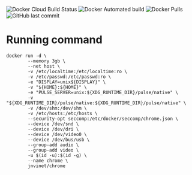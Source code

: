 ![Docker Cloud Build Status](https://img.shields.io/docker/cloud/build/jnvinet/chrome?logo=docker) ![Docker Automated build](https://img.shields.io/docker/automated/jnvinet/chrome?logo=docker) ![Docker Pulls](https://img.shields.io/docker/pulls/jnvinet/chrome?logo=docker) ![GitHub last commit](https://img.shields.io/github/last-commit/julienvinet/dockerfiles?logo=github) 

# Running command

```
docker run -d \
        --memory 3gb \
        --net host \
        -v /etc/localtime:/etc/localtime:ro \
        -v /etc/passwd:/etc/passwd:ro \
        -e "DISPLAY=unix${DISPLAY}" \
        -v "${HOME}:${HOME}" \
        -e "PULSE_SERVER=unix:${XDG_RUNTIME_DIR}/pulse/native" \
        -v "${XDG_RUNTIME_DIR}/pulse/native:${XDG_RUNTIME_DIR}/pulse/native" \
        -v /dev/shm:/dev/shm \
        -v /etc/hosts:/etc/hosts \
        --security-opt seccomp:/etc/docker/seccomp/chrome.json \
        --device /dev/snd \
        --device /dev/dri \
        --device /dev/video0 \
        --device /dev/bus/usb \
        --group-add audio \
        --group-add video \
        -u $(id -u):$(id -g) \
        --name chrome \
        jnvinet/chrome
```